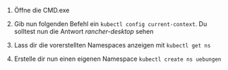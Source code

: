 1. Öffne die CMD.exe

2. Gib nun folgenden Befehl ein ```kubectl config current-context```. Du solltest nun die Antwort *rancher-desktop* sehen

3. Lass dir die vorerstellten Namespaces anzeigen mit ```kubectl get ns```

4. Erstelle dir nun einen eigenen Namespace ```kubectl create ns uebungen```